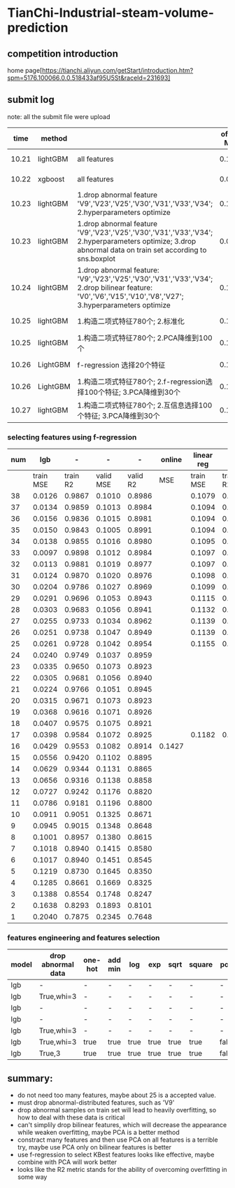 # TianChi-Industrial-steam-volume-prediction
## competition introduction
home page[https://tianchi.aliyun.com/getStart/introduction.htm?spm=5176.100066.0.0.518433af95U5St&raceId=231693]

## submit log
note: all the submit file were upload

|time|method||offline MSE|offline R2|online MSE|状态|
|---|---|---|---|---|---|---|
|10.21|lightGBM|all features|0.1033||0.1496|little overfitting|
|10.22|xgboost|all features|0.0914||0.2566|strong overfitting|
|10.23|lightGBM|1.drop abnormal feature 'V9','V23','V25','V30','V31','V33','V34'; 2.hyperparameters optimize|0.1035|0.8961|0.1341|weak overfitting|
|10.23|lightGBM|1.drop abnormal feature 'V9','V23','V25','V30','V31','V33','V34'; 2.hyperparameters optimize; 3.drop abnormal data on train set according to sns.boxplot|0.0917|0.8139|0.2548|middle overfitting|
|10.24|lightGBM|1.drop abnormal feature: 'V9','V23','V25','V30','V31','V33','V34'; 2.drop bilinear feature: 'V0','V6','V15','V10','V8','V27'; 3.hyperparameters optimize|0.1181|0.8815|0.1502|weak overfitting|
|10.25|lightGBM|1.构造二项式特征780个; 2.标准化|0.1068|0.8928|0.1549|weak overfitting|
|10.25|lightGBM|1.构造二项式特征780个; 2.PCA降维到100个|0.1871|0.8123|0.5202|strongly overfitting|
|10.26|LightGBM|f-regression 选择20个特征|0.1040|0.8957|0.1417|weak overfitting|
|10.26|LightGBM|1.构造二项式特征780个; 2.f-regression选择100个特征; 3.PCA降维到30个|0.1365|0.8630|0.4164|strong overfitting|
|10.27|lightGBM|1.构造二项式特征780个; 2.互信息选择100个特征; 3.PCA降维到30个|0.1392|0.8603|0.8113|strong overfitting|

### selecting features using f-regression

|num|lgb|-|-|-|online|linear reg|-|-|-|online|
|-|-|-|-|-|-|-|-|-|-|-|
||train MSE|train R2|valid MSE|valid R2|MSE|train MSE|train R2|valid MSE|valid R2|MSE|
|38|0.0126|0.9867|0.1010|0.8986||0.1079|0.8875|0.1076|0.8920||
|37|0.0134|0.9859|0.1013|0.8984||0.1094|0.8860|0.1062|0.8934||
|36|0.0156|0.9836|0.1015|0.8981||0.1094|0.8860|0.1061|0.8935||
|35|0.0150|0.9843|0.1005|0.8991||0.1094|0.8859|0.1061|0.8935||
|34|0.0138|0.9855|0.1016|0.8980||0.1095|0.8859|0.1067|0.8930||
|33|0.0097|0.9898|0.1012|0.8984||0.1097|0.8857|0.1065|0.8931||
|32|0.0113|0.9881|0.1019|0.8977||0.1097|0.8857|0.1069|0.8927||
|31|0.0124|0.9870|0.1020|0.8976||0.1098|0.8856|0.1069|0.8927||
|30|0.0204|0.9786|0.1027|0.8969||0.1099|0.8855|0.1064|0.8932||
|29|0.0291|0.9696|0.1053|0.8943||0.1115|0.8838|0.1074|0.8923||
|28|0.0303|0.9683|0.1056|0.8941||0.1132|0.8820|0.1105|0.8891||
|27|0.0255|0.9733|0.1034|0.8962||0.1139|0.8814|0.1108|0.8888||
|26|0.0251|0.9738|0.1047|0.8949||0.1139|0.8813|0.1107|0.8889||
|25|0.0261|0.9728|0.1042|0.8954||0.1155|0.8796|0.1136|0.8860||
|24|0.0240|0.9749|0.1037|0.8959|||||||
|23|0.0335|0.9650|0.1073|0.8923|||||||
|22|0.0305|0.9681|0.1056|0.8940|||||||
|21|0.0224|0.9766|0.1051|0.8945|||||||
|20|0.0315|0.9671|0.1073|0.8923|||||||
|19|0.0368|0.9616|0.1071|0.8926|||||||
|18|0.0407|0.9575|0.1075|0.8921|||||||
|17|0.0398|0.9584|0.1072|0.8925||0.1182|0.8768|0.1177|0.8818||
|16|0.0429|0.9553|0.1082|0.8914|0.1427||||||
|15|0.0556|0.9420|0.1102|0.8895|||||||
|14|0.0629|0.9344|0.1131|0.8865|||||||
|13|0.0656|0.9316|0.1138|0.8858|||||||
|12|0.0727|0.9242|0.1176|0.8820|||||||
|11|0.0786|0.9181|0.1196|0.8800|||||||
|10|0.0911|0.9051|0.1325|0.8671|||||||
|9|0.0945|0.9015|0.1348|0.8648|||||||
|8|0.1001|0.8957|0.1380|0.8615|||||||
|7|0.1018|0.8940|0.1415|0.8580|||||||
|6|0.1017|0.8940|0.1451|0.8545|||||||
|5|0.1219|0.8730|0.1645|0.8350|||||||
|4|0.1285|0.8661|0.1669|0.8325|||||||
|3|0.1388|0.8554|0.1748|0.8247|||||||
|2|0.1638|0.8293|0.1893|0.8101|||||||
|1|0.2040|0.7875|0.2345|0.7648|||||||

### features engineering and features selection
|model|drop abnormal data|one-hot|add min|log|exp|sqrt|square|poly|drop abnormal feature|select KBest|pca|train mse|valid mse|test mse|
|-|-|-|-|-|-|-|-|-|-|-|-|-|-|-|
|lgb|-|-|-|-|-|-|-|-|-|-|-|-|-|-|
|lgb|True,whi=3|-|-|-|-|-|-|-|-|-|-|-|-|-|
|lgb|-|-|-|-|-|-|-|-|True|-|-|-|-|-|
|lgb|-|-|-|-|-|-|-|-|-|True,35|-|-|-|-|
|lgb|True,whi=3|-|-|-|-|-|-|-|True|-|-|-|-|-|
|lgb|True,whi=3|true|true|true|true|true|true|false|true|30|false|0.1082|0.1384||
|lgb|True,3|true|true|true|true|true|true|false|true|30|false||||



## summary:
- do not need too many features, maybe about 25 is a accepted value. 
- must drop abnormal-distributed features, such as 'V9'
- drop abnormal samples on train set will lead to heavily overfitting, so how to deal with these data is critical
- can't simplily drop bilinear features, which will decrease the appearance while weaken overfitting, maybe PCA is a better method
- constract many features and then use PCA on all features is a terrible try, maybe use PCA only on bilinear features is better
- use f-regression to select KBest features looks like effective, maybe combine with PCA will work better
- looks like the R2 metric stands for the ability of overcoming overfitting in some way
